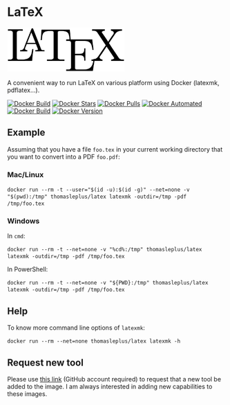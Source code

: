 # LaTeX

![LaTeX Logo](/latex.png)

A convenient way to run LaTeX on various platform using Docker (latexmk, pdflatex...).

[![Docker Build](https://github.com/thomasleplus/docker-latex/workflows/Docker/badge.svg)](https://github.com/thomasleplus/docker-latex/actions?query=workflow:"Docker")
[![Docker Stars](https://img.shields.io/docker/stars/thomasleplus/latex)](https://hub.docker.com/r/thomasleplus/latex)
[![Docker Pulls](https://img.shields.io/docker/pulls/thomasleplus/latex)](https://hub.docker.com/r/thomasleplus/latex)
[![Docker Automated](https://img.shields.io/docker/cloud/automated/thomasleplus/latex)](https://hub.docker.com/r/thomasleplus/latex)
[![Docker Build](https://img.shields.io/docker/cloud/build/thomasleplus/latex)](https://hub.docker.com/r/thomasleplus/latex)
[![Docker Version](https://img.shields.io/docker/v/thomasleplus/latex?sort=semver)](https://hub.docker.com/r/thomasleplus/latex)

## Example

Assuming that you have a file `foo.tex` in your current working directory that you want to convert into a PDF `foo.pdf`:

### Mac/Linux

```
docker run --rm -t --user="$(id -u):$(id -g)" --net=none -v "$(pwd):/tmp" thomasleplus/latex latexmk -outdir=/tmp -pdf /tmp/foo.tex
```

### Windows

In `cmd`:

```
docker run --rm -t --net=none -v "%cd%:/tmp" thomasleplus/latex latexmk -outdir=/tmp -pdf /tmp/foo.tex
```

In PowerShell:

```
docker run --rm -t --net=none -v "${PWD}:/tmp" thomasleplus/latex latexmk -outdir=/tmp -pdf /tmp/foo.tex
```

## Help

To know more command line options of `latexmk`:

```
docker run --rm --net=none thomasleplus/latex latexmk -h
```

## Request new tool

Please use [this link](https://github.com/thomasleplus/docker-latex/issues/new?assignees=thomasleplus&labels=enhancement&template=feature_request.md&title=%5BFEAT%5D) (GitHub account required) to request that a new tool be added to the image. I am always interested in adding new capabilities to these images.
